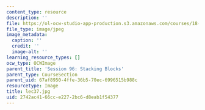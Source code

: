 ```yaml
---
content_type: resource
description: ''
file: https://ol-ocw-studio-app-production.s3.amazonaws.com/courses/18-01sc-single-variable-calculus-fall-2010/2742ac4166cce2272bc6d8eab1f54377_lec37.jpg
file_type: image/jpeg
image_metadata:
  caption: ''
  credit: ''
  image-alt: ''
learning_resource_types: []
ocw_type: OCWImage
parent_title: 'Session 96: Stacking Blocks'
parent_type: CourseSection
parent_uid: 67af8950-4ffe-36b5-70ec-6996515b988c
resourcetype: Image
title: lec37.jpg
uid: 2742ac41-66cc-e227-2bc6-d8eab1f54377
---
```

